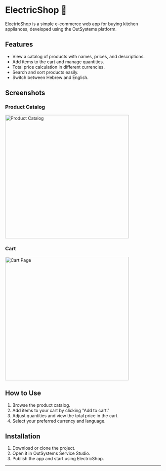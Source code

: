 # ElectricShop 🛒

ElectricShop is a simple e-commerce web app for buying kitchen appliances, developed using the OutSystems platform.

## Features

- View a catalog of products with names, prices, and descriptions.
- Add items to the cart and manage quantities.
- Total price calculation in different currencies.
- Search and sort products easily.
- Switch between Hebrew and English.

## Screenshots

### Product Catalog

<img src="./images/Screenshot_2024-12-30_151835.png" alt="Product Catalog" width="400px" />

### Cart

<img src="./images/Screenshot_2024-12-30_151906.png" alt="Cart Page" width="400px" />


## How to Use

1. Browse the product catalog.
2. Add items to your cart by clicking "Add to cart."
3. Adjust quantities and view the total price in the cart.
4. Select your preferred currency and language.

## Installation

1. Download or clone the project.
2. Open it in OutSystems Service Studio.
3. Publish the app and start using ElectricShop.

---


